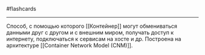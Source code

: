 #flashcards
***
Способ, с помощью которого [[Контейнер]] могут обмениваться данными друг с другом и с внешним миром, получать доступ к интернету, подключаться к сервисам на хосте и др.
Построена на архитектуре [[Container Network Model (CNM)]].
<!--SR:!2025-10-19,2,230-->